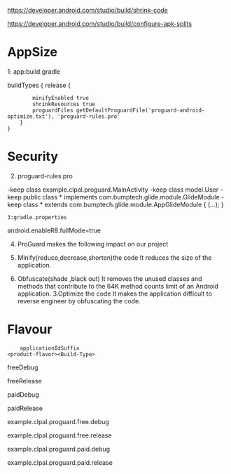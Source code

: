 
https://developer.android.com/studio/build/shrink-code

https://developer.android.com/studio/build/configure-apk-splits

# AppSize 
1: app:build.gradle

buildTypes {
        release {
        
            minifyEnabled true
            shrinkResources true
            proguardFiles getDefaultProguardFile('proguard-android-optimize.txt'), 'proguard-rules.pro'
        }
    }

# Security
2. proguard-rules.pro

-keep class  example.clpal.proguard.MainActivity
-keep class model.User
-keep public class * implements com.bumptech.glide.module.GlideModule
-keep class * extends com.bumptech.glide.module.AppGlideModule {
 <init>(...);
}
    
    3:gradle.properties
android.enableR8.fullMode=true
            
4. ProGuard makes the following impact on our project    

1. Minify(reduce,decrease,shorten)the code  It reduces the size of the application.
2. Obfuscate(shade ,black out) It removes the unused classes and methods that contribute to the 64K method counts limit of an Android application.
3.Optimize the code  It makes the application difficult to reverse engineer by obfuscating the code.
 # Flavour
        applicationIdSuffix
    <product-flavor><Build-Type>
freeDebug
            
freeRelease
            
paidDebug
            
paidRelease
            
            
example.clpal.proguard.free.debug
            
example.clpal.proguard.free.release
            
example.clpal.proguard.paid.debug
            
example.clpal.proguard.paid.release
